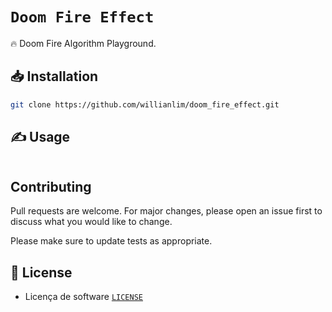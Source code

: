 # `Doom Fire Effect`

🔥 Doom Fire Algorithm Playground.

## 📥 Installation

```bash
git clone https://github.com/willianlim/doom_fire_effect.git
```

## ✍ Usage

```bash

```


## Contributing
Pull requests are welcome. For major changes, please open an issue first to discuss what you would like to change.

Please make sure to update tests as appropriate.

## 📝 License
- Licença de software [`LICENSE`](https://github.com/willianlim/doom_fire_effect/blob/main/LICENSE)
